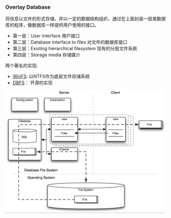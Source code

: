 ### Overlay Database
将信息以文件的形式存储，并以一定的数据结构组织，通过在上面封装一层类数据库的程序，像数据库一样提供用户使用的接口。

- 第一层：User interface 用户接口
- 第二层：Database interface to files 对文件的数据库接口
- 第三层：Existing hierarchical filesystem 现有的分层文件系统
- 第四层：Storage media 存储媒介

两个著名的实现:
- [WinFS](https://en.wikipedia.org/wiki/WinFS): 以NTFS作为底层文件存储系统
- [DBFS](http://dbfs.sourceforge.net/)： 开源的实现

![DBFS Overview](static/dbfs-overview.png)
